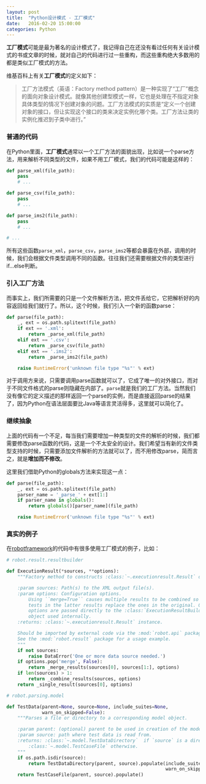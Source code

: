 ```yaml
---
layout: post
title:  "Python设计模式 - 工厂模式"
date:   2016-02-20 15:00:00
categories: Python
---
```

**工厂模式**可能是最为著名的设计模式了，我记得自己在还没有看过任何有关设计模式的书或文章的时候，就对自己的代码进行过一些重构，而这些重构绝大多数用的都是类似工厂模式的方法。

维基百科上有关**工厂模式**的定义如下：

>工厂方法模式（英语：Factory method pattern）是一种实现了“工厂”概念的面向对象设计模式。就像其他创建型模式一样，它也是处理在不指定对象具体类型的情况下创建对象的问题。工厂方法模式的实质是“定义一个创建对象的接口，但让实现这个接口的类来决定实例化哪个类。工厂方法让类的实例化推迟到子类中进行。”

### 普通的代码

在Python里面，**工厂模式**通常以一个工厂方法的面貌出现，比如说一个parse方法，用来解析不同类型的文件，如果不用工厂模式，我们的代码可能是这样的：

```python
def parse_xml(file_path):
    pass
    # ...

def parse_csv(file_path):
    pass
    # ...

def parse_ims2(file_path):
    pass
    # ...

# ...
```

所有这些函数`parse_xml`，`parse_csv`，`parse_ims2`等都会暴露在外部，调用的时候，我们会根据文件类型调用不同的函数。往往我们还需要根据文件的类型进行if...else判断。

### 引入工厂方法

而事实上，我们所需要的只是一个文件解析方法，把文件丢给它，它把解析好的内容返回给我们就行了。所以，这个时候，我们引入一个新的函数parse：

```python
def parse(file_path):
    _, ext = os.path.splitext(file_path)
    if ext == '.xml':
        return _parse_xml(file_path)
    elif ext == '.csv':
        return _parse_csv(file_path)
    elif ext == '.ims2':
        return _parse_ims2(file_path)

    raise RuntimeError('unknown file type "%s"' % ext)
```

对于调用方来说，只需要调用parse函数就可以了，它成了唯一的对外接口，而对于不同文件格式的parse则隐藏在内部了。`parse`就是我们的工厂方法。当然我们没有像它的定义描述的那样返回一个parse的实例，而是直接返回parse的结果了，因为Python在语法层面要比Java等语言灵活得多，这里就可以简化了。

### 继续抽象

上面的代码有一个不足，每当我们需要增加一种类型的文件的解析的时候，我们都需要修改parse函数的代码，这是一个不太安全的设计。我们希望当有新的文件类型支持的时候，只需要添加文件解析的方法就可以了，而不用修改parse，简而言之，就是**增加而不修改**。

这里我们借助Python的globals方法来实现这一点：

```python
def parse(file_path):
    _, ext = os.path.splitext(file_path)
    parser_name = '_parse_' + ext[1:]
    if parser_name in globals():
        return globals()[parser_name](file_path)

    raise RuntimeError('unknown file type "%s"' % ext)
```

### 真实的例子

在[robotframework](https://github.com/robotframework/robotframework)的代码中有很多使用工厂模式的例子，比如：

```python
# robot.result.resultbuilder

def ExecutionResult(*sources, **options):
    """Factory method to constructs :class:`~.executionresult.Result` objects.

    :param sources: Path(s) to the XML output file(s).
    :param options: Configuration options.
        Using ``merge=True`` causes multiple results to be combined so that
        tests in the latter results replace the ones in the original. Other
        options are passed directly to the :class:`ExecutionResultBuilder`
        object used internally.
    :returns: :class:`~.executionresult.Result` instance.

    Should be imported by external code via the :mod:`robot.api` package.
    See the :mod:`robot.result` package for a usage example.
    """
    if not sources:
        raise DataError('One or more data source needed.')
    if options.pop('merge', False):
        return _merge_results(sources[0], sources[1:], options)
    if len(sources) > 1:
        return _combine_results(sources, options)
    return _single_result(sources[0], options)

# robot.parsing.model

def TestData(parent=None, source=None, include_suites=None,
             warn_on_skipped=False):
    """Parses a file or directory to a corresponding model object.

    :param parent: (optional) parent to be used in creation of the model object.
    :param source: path where test data is read from.
    :returns: :class:`~.model.TestDataDirectory`  if `source` is a directory,
        :class:`~.model.TestCaseFile` otherwise.
    """
    if os.path.isdir(source):
        return TestDataDirectory(parent, source).populate(include_suites,
                                                          warn_on_skipped)
    return TestCaseFile(parent, source).populate()
```

